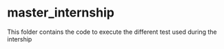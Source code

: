 # master_internship

This folder contains the code to execute the different test used during the intership
